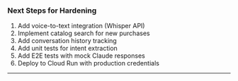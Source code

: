 ### Next Steps for Hardening
1. Add voice-to-text integration (Whisper API)
2. Implement catalog search for new purchases
3. Add conversation history tracking
4. Add unit tests for intent extraction
5. Add E2E tests with mock Claude responses
6. Deploy to Cloud Run with production credentials

---
